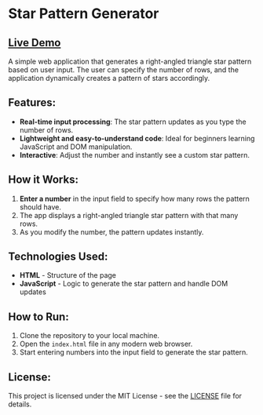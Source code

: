 # Star Pattern Generator

## [Live Demo](https://dinethpansiluw.github.io/StarPatternGenerator-forFun/)

A simple web application that generates a right-angled triangle star pattern based on user input. The user can specify the number of rows, and the application dynamically creates a pattern of stars accordingly.

## Features:
- **Real-time input processing**: The star pattern updates as you type the number of rows.
- **Lightweight and easy-to-understand code**: Ideal for beginners learning JavaScript and DOM manipulation.
- **Interactive**: Adjust the number and instantly see a custom star pattern.

## How it Works:
1. **Enter a number** in the input field to specify how many rows the pattern should have.
2. The app displays a right-angled triangle star pattern with that many rows.
3. As you modify the number, the pattern updates instantly.

## Technologies Used:
- **HTML** - Structure of the page
- **JavaScript** - Logic to generate the star pattern and handle DOM updates

## How to Run:
1. Clone the repository to your local machine.
2. Open the `index.html` file in any modern web browser.
3. Start entering numbers into the input field to generate the star pattern.

## License:
This project is licensed under the MIT License - see the [LICENSE](LICENSE) file for details.
